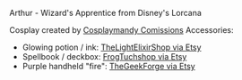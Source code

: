 Arthur - Wizard's Apprentice from Disney's Lorcana

Cosplay created by [Cosplaymandy Comissions](https://www.facebook.com/cosplaymandycommission)
Accessories:
* Glowing potion / ink: [TheLightElixirShop via Etsy](https://www.etsy.com/listing/1426710291/glowing-light-elixir-in-potion-bottle)
* Spellbook / deckbox: [FrogTuchshop via Etsy](https://www.etsy.com/listing/1612457337/lorcana-grimoire-deckbox-in-faux-leather)
* Purple handheld "fire": [TheGeekForge via Etsy](https://www.etsy.com/listing/766242975/purple-fire-cosplay-prop-flame-accessory)
